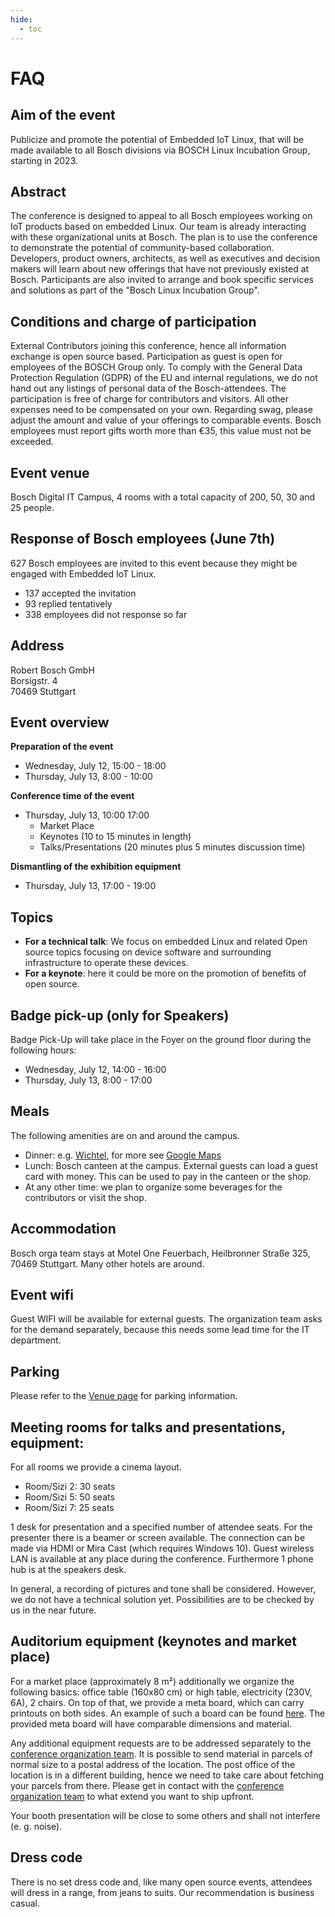 ```yaml
---
hide:
  - toc
---
```


# FAQ

## Aim of the event

Publicize and promote the potential of Embedded IoT Linux, that will be made
available to all Bosch divisions via BOSCH Linux Incubation Group, starting in
2023. 


## Abstract

The conference is designed to appeal to all Bosch employees working on IoT
products based on embedded Linux. Our team is already interacting with these
organizational units at Bosch. The plan is to use the conference to demonstrate
the potential of community-based collaboration. Developers, product owners,
architects, as well as executives and decision makers will learn about new
offerings that have not previously existed at Bosch. Participants are also
invited to arrange and book specific services and solutions as part of the
"Bosch Linux Incubation Group".
 
 
## Conditions and charge of participation

External Contributors joining this conference, hence all information exchange is
open source based. Participation as guest is open for employees of the BOSCH
Group only. 
To comply with the General Data Protection Regulation (GDPR) of 
the EU and internal regulations, we do not hand out any listings of personal 
data of the Bosch-attendees.
The participation is free of charge for contributors and visitors. All other
expenses need to be compensated on your own.
Regarding swag, please adjust the amount and value of your offerings to 
comparable events. Bosch employees must report gifts worth more than €35, this
value must not be exceeded.


 
## Event venue

Bosch Digital IT Campus, 4 rooms with a total capacity of 200, 50, 30 and 25
people.


## Response of Bosch employees (June 7th)

627 Bosch employees are invited to this event because they might be engaged 
with Embedded IoT Linux.
- 137 accepted the invitation
- 93 replied tentatively 
- 338 employees did not response so far

## Address

Robert Bosch GmbH  
Borsigstr. 4  
70469  Stuttgart

## Event overview

**Preparation of the event**

- Wednesday, July 12, 15:00 - 18:00
- Thursday, July 13, 8:00 - 10:00
 

**Conference time of the event**

- Thursday, July 13, 10:00 17:00
    - Market Place
    - Keynotes (10 to 15 minutes in length)
    - Talks/Presentations (20 minutes plus 5 minutes discussion time)

**Dismantling of the exhibition equipment**

- Thursday, July 13, 17:00 - 19:00

## Topics

- **For a technical talk**: We focus on embedded Linux and related Open source
  topics focusing on device software and surrounding infrastructure to operate
  these devices.
- **For a keynote**: here it could be more on the promotion of benefits of open
  source.

 
## Badge pick-up (only for Speakers)

Badge Pick-Up will take place in the Foyer on the ground floor during the following hours:

- Wednesday, July 12, 14:00 - 16:00 
- Thursday, July 13, 8:00 - 17:00

 
## Meals

The following amenities are on and around the campus.

- Dinner:  e.g. [Wichtel](https://www.wichtel.de/), for more see [Google Maps](https://www.google.com/maps/search/Restaurants/@48.8158054,9.164201,16z/data=!3m1!4b1!4m7!2m6!3m5!2sBorsigstra%C3%9Fe+4!3s0x4799dbf8d649b777:0x89161a241b27ea21!4m2!1d9.1703535!2d48.8147828?hl=en-GB)
- Lunch: Bosch canteen at the campus. External guests can load a guest card with
  money. This can be used to pay in the canteen or the shop.
- At any other time: we plan to organize some beverages for the contributors or visit the shop.

## Accommodation

Bosch orga team stays at Motel One Feuerbach, Heilbronner Straße 325, 70469
Stuttgart. Many other hotels are around.
 
## Event wifi

Guest WIFI will be available for external guests. The organization team asks for
the demand separately, because this needs some lead time for the IT department.

## Parking

Please refer to the [Venue page](../venue.md#parking) for parking information.

## Meeting rooms for talks and presentations, equipment:

For all rooms we provide a cinema layout.  
- Room/Sizi 2: 30 seats
- Room/Sizi 5: 50 seats
- Room/Sizi 7: 25 seats

1 desk for presentation and a specified number of attendee seats. For the presenter 
there is a beamer or screen available. The connection can be made via HDMI or 
Mira Cast (which requires Windows 10). Guest wireless LAN is available at any 
place during the conference. Furthermore 1 phone hub is at the speakers desk.

In general, a recording of pictures and tone shall be considered. However, we do not 
have a technical solution yet. Possibilities are to be checked by us in the near future. 



## Auditorium equipment (keynotes and market place)

For a market place (approximately 8 m²) additionally we organize the following
basics: office table (160x80 cm) or high table, electricity (230V, 6A), 2 chairs.
On top of that, we provide a meta board, which can carry printouts on both sides. An 
example of such a board can be found [here](https://eventura.net/mietwelt-shop/moebel-zubehoer/konferenz-bueromoebel/2136/metaplan-pinnwand-franken-grau-tafelmasse-h150cm-x-b-120cm). The provided meta board will have comparable dimensions and material.

Any additional equipment requests are to be addressed separately to the [conference organization team](../contact.md).
It is possible to send material in parcels of normal size to a postal address of 
the location. The post office of the location is in a different building, hence we 
need to take care about fetching your parcels from there. Please get in contact with
the [conference organization team](../contact.md) to what extend you want to ship upfront.

Your booth presentation will be close to some others and shall not interfere (e. g. noise). 



## Dress code

There is no set dress code and, like many open source events, attendees will
dress in a range, from jeans to suits. Our recommendation is business casual.
